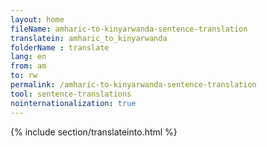 ```yaml
---
layout: home
fileName: amharic-to-kinyarwanda-sentence-translation
translatein: amharic_to_kinyarwanda
folderName : translate
lang: en
from: am
to: rw
permalink: /amharic-to-kinyarwanda-sentence-translation
tool: sentence-translations
nointernationalization: true
---
```

{% include section/translateinto.html %}
